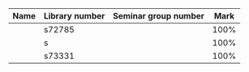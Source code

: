 Name      | Library number | Seminar group number | Mark
----------|----------------|----------------------|-----------
          | s72785         |                      | 100%
          | s              |                      | 100%
          | s73331         |                      | 100%

